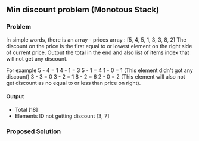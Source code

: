 ## Min discount problem (Monotous Stack)

### Problem
In simple words, there is an array - prices array : [5, 4, 5, 1, 3, 3, 8, 2]
The discount on the price is the first equal to or lowest element on the right side of current price. Output the total in the end and also list of items index that will not get any discount.

For example 
5 - 4 = 1
4 - 1 = 3
5 - 1 = 4
1 - 0 = 1 (This element didn't got any discount)
3 - 3 = 0
3 - 2 = 1
8 - 2 = 6
2 - 0 = 2 (This element will also not get discount as no equal to or less than price on right).

#### Output  
- Total [18]
- Elements ID not getting discount  [3, 7]

### Proposed Solution

